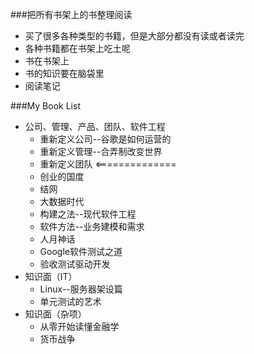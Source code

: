 ###把所有书架上的书整理阅读
* 买了很多各种类型的书籍，但是大部分都没有读或者读完
* 各种书籍都在书架上吃土呢
* 书在书架上
* 书的知识要在脑袋里
* 阅读笔记

###My Book List
* 公司、管理、产品、团队、软件工程
    * 重新定义公司--谷歌是如何运营的
    * 重新定义管理--合弄制改变世界
    * 重新定义团队 <==============
    * 创业的国度
    * 结网
    * 大数据时代
    * 构建之法--现代软件工程
    * 软件方法--业务建模和需求
    * 人月神话
    * Google软件测试之道
    * 验收测试驱动开发
* 知识面（IT）
    * Linux--服务器架设篇
    * 单元测试的艺术
* 知识面（杂项）
    * 从零开始读懂金融学
    * 货币战争
